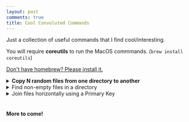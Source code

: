 ```yaml
---
layout: post
comments: true
title: Cool Convoluted Commands
---
```


Just a collection of useful commands that I find cool/interesting.
&nbsp;


You will require **coreutils** to run the MacOS commmands. (`brew install coreutils`) 
&nbsp;

[Don't have homebrew? Please install it.](https://brew.sh/)
&nbsp;
&nbsp;
&nbsp;
<style>
         pre {
            overflow-x: auto;
            white-space: pre-wrap;
            white-space: -moz-pre-wrap;
            white-space: -pre-wrap;
            white-space: -o-pre-wrap;
            word-wrap: break-word;
         }
</style>


<details><summary><b>Copy N random files from one directory to another</b></summary>

<ul style="font-size:16px">

<p> Good for messing around with a small sample from a large dataset. You can also add a regex pattern if you wish to filter.</p>

<p> MacOS:<br>
<pre>
gshuf -zn <i>FILE_COUNT</i> -e <i>PATTERN</i> | xargs -0 gcp -vt <i>TARGET_DIR</i>
</pre>
</p>

<p>Linux:<br>
<pre>
shuf -zn <i>FILE_COUNT</i> -e <i>PATTERN</i> | xargs -0 cp -vt <i>TARGET_DIR</i>
</pre>
</p>

<p>You may encounter an error: <code>shuf: Argument list too long</code> <br>
In this case, we can pipe the arguments as follows: </p>

<p>MacOS:<br>
<pre>
find <i>SOURCE_DIR</i> -mindepth 1 -maxdepth 1 ! -name <i>PATTERN</i> -print0 | gshuf -n <i>FILE_COUNT</i> -z | xargs -0 gcp -t <i>TARGET_DIR</i>
</pre>
</p>

<p>Linux:<br>
<pre>
find <i>SOURCE_DIR</i> -mindepth 1 -maxdepth 1 ! -name <i>PATTERN</i> -print0 | shuf -n <i>FILE_COUNT</i> -z | xargs -0  cp -t <i>TARGET_DIR</i>
</pre>
</p>

<p>You can even tweak these commands so that you can copy N random **lines** from one file to another . Useful in those cases where all your data is in one file. (*Hint:* use 🐱)</p>


</details>


<details><summary>Find non-empty files in a directory</summary>
<p>

Same for MacOS and Linux <br>
<pre>
find <i>DIR_NAME</i> -not -empty -ls 
</pre>
</p>
<p>
You can change this command to find the names of the empty file names. <br>
<pre>
find <i>DIR_NAME</i> -empty -ls
</pre>
</p>
<p>
And to find the number of files, simply pipe the output of any of these commands to <pre>wc - l</pre>
</p>
</details>

<details><summary>Join files horizontally using a Primary Key</summary>
<p>
Same for MacOS and Linux <br>
</p>
<p>
Useful for joining CSV's. This process requires that your data is complete and clean, so not sure how useful this is. However, it's a very fast procedure to join two CSVs after removing missing information (I will add a few commands that can help with this!). 
</p>
<p>
Suppose you have the following two CSV's: <br>
<pre>
% cat 1.csv
Arjun,Purple,MacOS,Table Tennis
Sanja,Black,Ubuntu,Netflix
Russell,Red,Windows,Dota2

% cat 2.csv
Russell,C++
Sanja,Pyhon
Arjun,PHP
</pre>
<br>
And we want to create a single CSV using the names as our primary key.<br>

We could do the following:<br>

Sort both files by their primary key (located in the first column).<br>
<pre>
sort -t"," -k1  1.csv > 1_sorted.csv
sort -t"," -k1  2.csv > 2_sorted.csv
</pre><br>
Now cut the 2nd column from <pre>2_sorted</pre> and add to <pre>1_sorted</pre> using the <pre>cut</pre> and <pre>paste</pre> commands.<br>
<pre>
cut -d',' -f2 2_sorted.csv > 2_sorted_fav_lang.csv
paste -d, 1_sorted.csv 2_sorted_fav_lang.csv > final.csv
</pre><br>
Let's take a look:<br>
<pre>
> cat final.csv
Arjun,Purple,MacOS,Table Tennis,PHP
Russell,Red,Windows,Dota2,C++
Sanja,Black,Ubuntu,Netflix,Pyhon
</pre>
</p>
</details>
&nbsp;
&nbsp;
&nbsp;

#### More to come!
&nbsp;
&nbsp;
&nbsp;
&nbsp;








